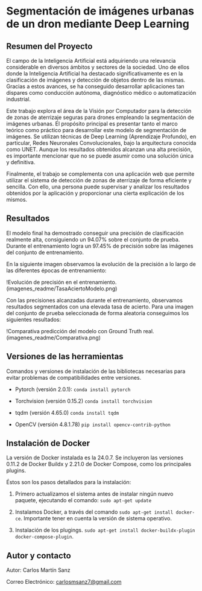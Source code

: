# Segmentación de imágenes urbanas de un dron mediante Deep Learning

## Resumen del Proyecto

El campo de la Inteligencia Artificial está adquiriendo una relevancia considerable en diversos ámbitos y sectores de la sociedad. Uno de ellos donde la Inteligencia Artificial ha destacado significativamente es en la clasificación de imágenes y detección de objetos dentro de las mismas. Gracias a estos avances, se ha conseguido desarrollar aplicaciones tan dispares como conducción autónoma, diagnóstico médico o automatización industrial.

Este trabajo explora el área de la Visión por Computador para la detección de zonas de aterrizaje seguras para drones empleando la segmentación de imágenes urbanas. El propósito principal es presentar tanto el marco teórico como práctico para desarrollar este modelo de segmentación de imágenes. Se utilizan técnicas de Deep Learning (Aprendizaje Profundo), en particular, Redes Neuronales Convolucionales, bajo la arquitectura conocida como UNET. Aunque los resultados obtenidos alcanzan una alta precisión, es importante mencionar que no se puede asumir como una solución única y definitiva.

Finalmente, el trabajo se complementa con una aplicación web que permite utilizar el sistema de detección de zonas de aterrizaje de forma eficiente y sencilla. Con ello, una persona puede supervisar y analizar los resultados obtenidos por la aplicación y proporcionar una cierta explicación de los mismos.

## Resultados 

El modelo final ha demostrado conseguir una precisión de clasificación realmente alta, consiguiendo un 94.07% sobre el conjunto de prueba. Durante el entrenamiento logra un 97.45% de precisión sobre las imágenes del conjunto de entrenamiento. 

En la siguiente imagen observamos la evolución de la precisión a lo largo de las diferentes épocas de entrenamiento:

!Evolución de precisión en el entrenamiento.(imagenes_readme/TasaAciertoModelo.png)

Con las precisiones alcanzadas durante el entrenamiento, observamos resultados segmentados con una elevada tasa de acierto. Para una imagen del conjunto de prueba seleccionada de forma aleatoria conseguimos los siguientes resultados:

!Comparativa predicción del modelo con Ground Truth real.(imagenes_readme/Comparativa.png)

## Versiones de las herramientas

Comandos y versiones de instalación de las bibliotecas necesarias para evitar problemas de compatibilidades entre versiones.

- Pytorch (versión 2.0.1):
`conda install pytorch`

- Torchvision (versión 0.15.2)
`conda install torchvision`

- tqdm (versión 4.65.0)
`conda install tqdm`

- OpenCV (versión 4.8.1.78)
`pip install opencv-contrib-python`

## Instalación de Docker

La versión de Docker instalada es la 24.0.7. Se incluyeron las versiones 0.11.2 de Docker Buildx y 2.21.0 de Docker Compose, como los principales plugins. 

Éstos son los pasos detallados para la instalación:

1. Primero actualizamos el sistema antes de instalar ningún nuevo paquete, ejecutando el comando:
   `sudo apt-get update`
   
2. Instalamos Docker, a través del comando `sudo apt-get install docker-ce`. Importante tener en cuenta la versión de sistema operativo.

3. Instalación de los plugings. `sudo apt-get install docker-buildx-plugin docker-compose-plugin`.

## Autor y contacto

Autor: Carlos Martín Sanz

Correo Electrónico: carlosmsanz7@gmail.com


